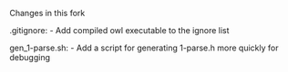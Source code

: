 Changes in this fork

 .gitignore:
    - Add compiled owl executable to the ignore list

gen_1-parse.sh:
    - Add a script for generating 1-parse.h more quickly for debugging
